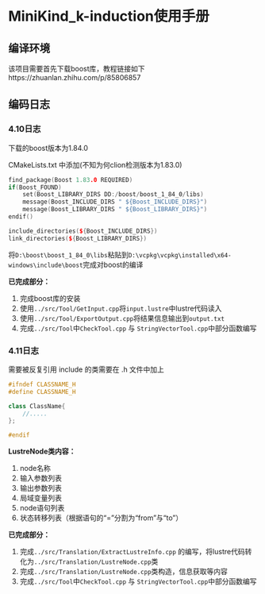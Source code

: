 # MiniKind_k-induction使用手册

## 编译环境

该项目需要首先下载boost库，教程链接如下https://zhuanlan.zhihu.com/p/85806857







## 编码日志

### 4.10日志 

下载的boost版本为1.84.0

CMakeLists.txt 中添加(不知为何clion检测版本为1.83.0)

```cpp
find_package(Boost 1.83.0 REQUIRED)
if(Boost_FOUND)
    set(Boost_LIBRARY_DIRS DD:/boost/boost_1_84_0/libs)
    message(Boost_INCLUDE_DIRS " ${Boost_INCLUDE_DIRS}")
    message(Boost_LIBRARY_DIRS " ${Boost_LIBRARY_DIRS}")
endif()

include_directories(${Boost_INCLUDE_DIRS})
link_directories(${Boost_LIBRARY_DIRS})
```

将`D:\boost\boost_1_84_0\libs`粘贴到`D:\vcpkg\vcpkg\installed\x64-windows\include\boost`完成对boost的编译



**已完成部分：**

1. 完成boost库的安装
2. 使用`../src/Tool/GetInput.cpp`将`input.lustre`中lustre代码读入
3. 使用`../src/Tool/ExportOutput.cpp`将结果信息输出到`output.txt`
4. 完成`../src/Tool`中`CheckTool.cpp` 与 `StringVectorTool.cpp`中部分函数编写

### 4.11日志

需要被反复引用 include 的类需要在 .h 文件中加上

```cpp
#ifndef CLASSNAME_H
#define CLASSNAME_H

class ClassName{
    //.....
};

#endif
```



**LustreNode类内容：**

1. node名称
2. 输入参数列表
3. 输出参数列表
4. 局域变量列表
5. node语句列表
6. 状态转移列表（根据语句的“=”分割为“from”与“to”）

**已完成部分：**

1. 完成`../src/Translation/ExtractLustreInfo.cpp` 的编写，将lustre代码转化为`../src/Translation/LustreNode.cpp`类
2. 完成`../src/Translation/LustreNode.cpp`类构造，信息获取等内容
3. 完成`../src/Tool`中`CheckTool.cpp` 与 `StringVectorTool.cpp`中部分函数编写



